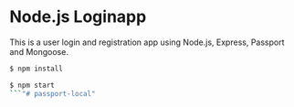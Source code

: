 # Node.js Loginapp

This is a user login and registration app using Node.js, Express, Passport and Mongoose.



```sh
$ npm install
```

```sh
$ npm start
```"# passport-local" 
